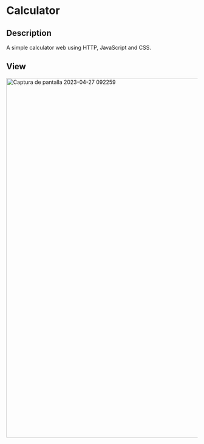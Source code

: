 # Calculator

## Description
A simple calculator web using HTTP, JavaScript and CSS.

## View
<img width="947" alt="Captura de pantalla 2023-04-27 092259" src="https://user-images.githubusercontent.com/90279135/234789529-a1fec954-c6e7-489e-909c-79b4db8c0ed8.png">

